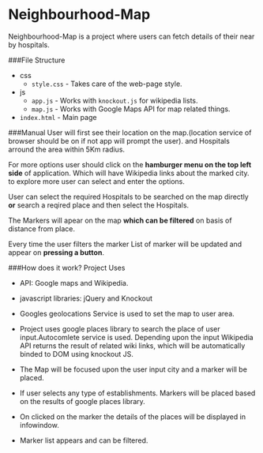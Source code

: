 # Neighbourhood-Map
Neighbourhood-Map is a project where users can fetch details of their near by hospitals.

###File Structure
* css
  * `style.css` - Takes care of the web-page style.
* js
  * `app.js` - Works with `knockout.js` for wikipedia lists.
  * `map.js` - Works with Google Maps API for map related things.
* `index.html` - Main page

###Manual
User will first see their location on the map.(location service of browser should be on if not app will prompt the user).
and Hospitals arround the area within 5Km radius.

For more options user should click on the **hamburger menu on the top left side** of application.
Which will have Wikipedia links about the marked city. to explore more user can select and enter the options.

User can select the required Hospitals to be searched on the map directly **or** search a reqired place and then select the Hospitals.

The Markers will apear on the map **which can be filtered** on basis of distance from place.

Every time the user filters the marker List of marker will be updated and appear on **pressing a button**.

###How does it work?
Project Uses 
* API: Google maps and Wikipedia.
* javascript libraries: jQuery and Knockout

* Googles geolocations Service is used to set the map to user area.

* Project uses google places library to search the place of user input.Autocomlete service is used.
  Depending upon the input Wikipedia API returns the result of related wiki links, which will be automatically binded to DOM using  knockout JS.
* The Map will be focused upon the user input city and a marker will be placed.
* If user selects any type of establishments. Markers will be placed based on the results of google places library.
* On clicked on the marker the details of the places will be displayed in infowindow.
* Marker list appears and can be filtered.
